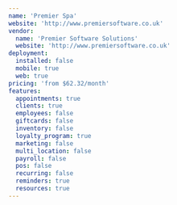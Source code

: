 ```yaml
---
name: 'Premier Spa'
website: 'http://www.premiersoftware.co.uk'
vendor:
  name: 'Premier Software Solutions'
  website: 'http://www.premiersoftware.co.uk'
deployment:
  installed: false
  mobile: true
  web: true
pricing: 'from $62.32/month'
features:
  appointments: true
  clients: true
  employees: false
  giftcards: false
  inventory: false
  loyalty_program: true
  marketing: false
  multi_location: false
  payroll: false
  pos: false
  recurring: false
  reminders: true
  resources: true
---
```

